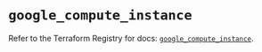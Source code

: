 # `google_compute_instance`

Refer to the Terraform Registry for docs: [`google_compute_instance`](https://registry.terraform.io/providers/hashicorp/google/6.38.0/docs/resources/compute_instance).

